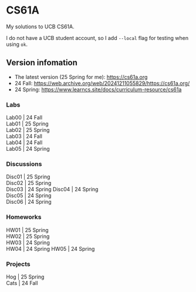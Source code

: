 # CS61A
My solutions to UCB CS61A. 

I do not have a UCB student account, so I add `--local` flag for testing when using `ok`.

## Version infomation
- The latest version (25 Spring for me): https://cs61a.org 
- 24 Fall: https://web.archive.org/web/20241211055829/https://cs61a.org/
- 24 Spring: https://www.learncs.site/docs/curriculum-resource/cs61a

### Labs
Lab00  | 24 Fall  
Lab01  | 25 Spring  
Lab02  | 25 Spring  
Lab03  | 24 Fall  
Lab04  | 24 Fall  
Lab05  | 24 Spring  

### Discussions
Disc01 | 25 Spring  
Disc02 | 25 Spring  
Disc03 | 24 Spring 
Disc04 | 24 Spring  
Disc05 | 24 Spring  
Disc06 | 24 Spring  

### Homeworks
HW01   | 25 Spring  
HW02   | 25 Spring  
HW03   | 24 Spring  
HW04   | 24 Spring
HW05   | 24 Spring

### Projects
Hog    | 25 Spring  
Cats   | 24 Fall